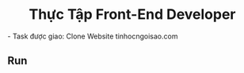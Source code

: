 <div align="center">
    <h1>Thực Tập Front-End Developer</h1>
</div>
- Task được giao: Clone Website tinhocngoisao.com

## Run

